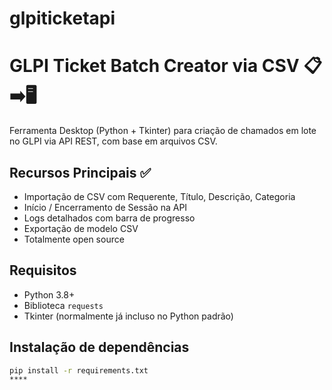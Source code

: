 # glpiticketapi
# GLPI Ticket Batch Creator via CSV 📋➡️🖥️

Ferramenta Desktop (Python + Tkinter) para criação de chamados em lote no GLPI via API REST, com base em arquivos CSV.

## Recursos Principais ✅
- Importação de CSV com Requerente, Título, Descrição, Categoria
- Início / Encerramento de Sessão na API
- Logs detalhados com barra de progresso
- Exportação de modelo CSV
- Totalmente open source

## Requisitos
- Python 3.8+
- Biblioteca `requests`
- Tkinter (normalmente já incluso no Python padrão)

## Instalação de dependências
```bash
pip install -r requirements.txt
****
